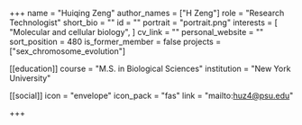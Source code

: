 +++
name = "Huiqing Zeng"
author_names = ["H Zeng"]
role = "Research Technologist"
short_bio = ""
id = ""
portrait = "portrait.png"
interests =
[
"Molecular and cellular biology",
]
cv_link = ""
personal_website = ""
sort_position = 480
is_former_member = false
projects = ["sex_chromosome_evolution"]

[[education]]
  course = "M.S. in Biological Sciences"
  institution = "New York University"
  
[[social]]
    icon = "envelope"
    icon_pack = "fas"
    link = "mailto:huz4@psu.edu"


+++
